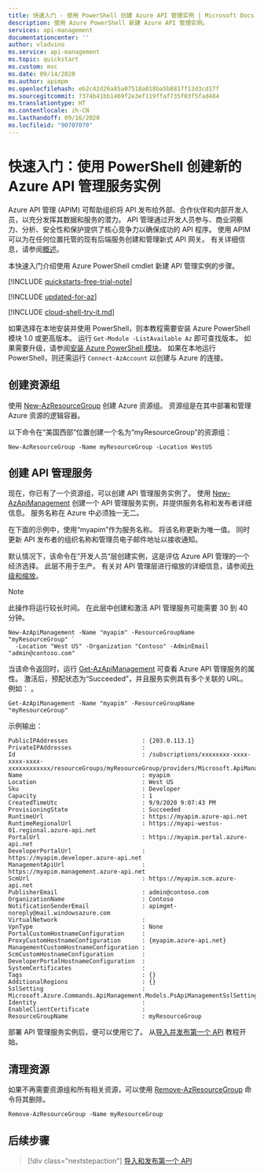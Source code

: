 ```yaml
---
title: 快速入门 - 使用 PowerShell 创建 Azure API 管理实例 | Microsoft Docs
description: 使用 Azure PowerShell 新建 Azure API 管理实例。
services: api-management
documentationcenter: ''
author: vladvino
ms.service: api-management
ms.topic: quickstart
ms.custom: mvc
ms.date: 09/14/2020
ms.author: apimpm
ms.openlocfilehash: eb2c42d26a85a07518a018ba5b8817f13d3cd17f
ms.sourcegitcommit: 7374b41bb1469f2e3ef119ffaf735f03f5fad484
ms.translationtype: HT
ms.contentlocale: zh-CN
ms.lasthandoff: 09/16/2020
ms.locfileid: "90707070"
---
```

# <a name="quickstart-create-a-new-azure-api-management-service-instance-by-using-powershell"></a>快速入门：使用 PowerShell 创建新的 Azure API 管理服务实例

Azure API 管理 (APIM) 可帮助组织将 API 发布给外部、合作伙伴和内部开发人员，以充分发挥其数据和服务的潜力。 API 管理通过开发人员参与、商业洞察力、分析、安全性和保护提供了核心竞争力以确保成功的 API 程序。 使用 APIM 可以为在任何位置托管的现有后端服务创建和管理新式 API 网关。 有关详细信息，请参阅[概述](api-management-key-concepts.md)。

本快速入门介绍使用 Azure PowerShell cmdlet 新建 API 管理实例的步骤。

[!INCLUDE [quickstarts-free-trial-note](../../includes/quickstarts-free-trial-note.md)]

[!INCLUDE [updated-for-az](../../includes/updated-for-az.md)]

[!INCLUDE [cloud-shell-try-it.md](../../includes/cloud-shell-try-it.md)]

如果选择在本地安装并使用 PowerShell，则本教程需要安装 Azure PowerShell 模块 1.0 或更高版本。 运行 `Get-Module -ListAvailable Az` 即可查找版本。 如果需要升级，请参阅[安装 Azure PowerShell 模块](/powershell/azure/install-Az-ps)。 如果在本地运行 PowerShell，则还需运行 `Connect-AzAccount` 以创建与 Azure 的连接。

## <a name="create-resource-group"></a>创建资源组

使用 [New-AzResourceGroup](/powershell/module/az.resources/new-azresourcegroup) 创建 Azure 资源组。 资源组是在其中部署和管理 Azure 资源的逻辑容器。 

以下命令在“美国西部”位置创建一个名为“myResourceGroup”的资源组：

```azurepowershell-interactive
New-AzResourceGroup -Name myResourceGroup -Location WestUS
```

## <a name="create-an-api-management-service"></a>创建 API 管理服务

现在，你已有了一个资源组，可以创建 API 管理服务实例了。 使用 [New-AzApiManagement](/powershell/module/az.apimanagement/new-azapimanagement) 创建一个 API 管理服务实例，并提供服务名称和发布者详细信息。 服务名称在 Azure 中必须独一无二。

在下面的示例中，使用“myapim”作为服务名称。 将该名称更新为唯一值。 同时更新 API 发布者的组织名称和管理员电子邮件地址以接收通知。

默认情况下，该命令在“开发人员”层创建实例，这是评估 Azure API 管理的一个经济选择。 此层不用于生产。 有关对 API 管理层进行缩放的详细信息，请参阅[升级和缩放](upgrade-and-scale.md)。

> [!NOTE]
> 此操作将运行较长时间。 在此层中创建和激活 API 管理服务可能需要 30 到 40 分钟。

```azurepowershell-interactive
New-AzApiManagement -Name "myapim" -ResourceGroupName "myResourceGroup" `
  -Location "West US" -Organization "Contoso" -AdminEmail "admin@contoso.com" 
```

当该命令返回时，运行 [Get-AzApiManagement](/powershell/module/az.apimanagement/get-azapimanagement) 可查看 Azure API 管理服务的属性。 激活后，预配状态为“Succeeded”，并且服务实例具有多个关联的 URL。 例如： 。

```azurepowershell-interactive
Get-AzApiManagement -Name "myapim" -ResourceGroupName "myResourceGroup" 
```

示例输出：

```console
PublicIPAddresses                     : {203.0.113.1}
PrivateIPAddresses                    :
Id                                    : /subscriptions/xxxxxxxx-xxxx-xxxx-xxxx-xxxxxxxxxxxx/resourceGroups/myResourceGroup/providers/Microsoft.ApiManagement/service/myapim
Name                                  : myapim
Location                              : West US
Sku                                   : Developer
Capacity                              : 1
CreatedTimeUtc                        : 9/9/2020 9:07:43 PM
ProvisioningState                     : Succeeded
RuntimeUrl                            : https://myapim.azure-api.net
RuntimeRegionalUrl                    : https://myapi-westus-01.regional.azure-api.net
PortalUrl                             : https://myapim.portal.azure-api.net
DeveloperPortalUrl                    : https://myapim.developer.azure-api.net
ManagementApiUrl                      : https://myapim.management.azure-api.net
ScmUrl                                : https://myapim.scm.azure-api.net
PublisherEmail                        : admin@contoso.com
OrganizationName                      : Contoso
NotificationSenderEmail               : apimgmt-noreply@mail.windowsazure.com
VirtualNetwork                        :
VpnType                               : None
PortalCustomHostnameConfiguration     :
ProxyCustomHostnameConfiguration      : {myapim.azure-api.net}
ManagementCustomHostnameConfiguration :
ScmCustomHostnameConfiguration        :
DeveloperPortalHostnameConfiguration  :
SystemCertificates                    :
Tags                                  : {}
AdditionalRegions                     : {}
SslSetting                            : Microsoft.Azure.Commands.ApiManagement.Models.PsApiManagementSslSetting
Identity                              :
EnableClientCertificate               :
ResourceGroupName                     : myResourceGroup

```

部署 API 管理服务实例后，便可以使用它了。 从[导入并发布第一个 API](import-and-publish.md) 教程开始。

## <a name="clean-up-resources"></a>清理资源

如果不再需要资源组和所有相关资源，可以使用 [Remove-AzResourceGroup](/powershell/module/az.resources/remove-azresourcegroup) 命令将其删除。

```azurepowershell-interactive
Remove-AzResourceGroup -Name myResourceGroup
```

## <a name="next-steps"></a>后续步骤

> [!div class="nextstepaction"]
> [导入和发布第一个 API](import-and-publish.md)
